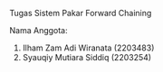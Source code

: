 Tugas Sistem Pakar Forward Chaining

Nama Anggota:

1. Ilham Zam Adi Wiranata (2203483)
2. Syauqiy Mutiara Siddiq (2203254)
